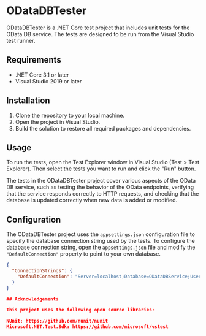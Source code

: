 # ODataDBTester

ODataDBTester is a .NET Core test project that includes unit tests for the OData DB service. The tests are designed to be run from the Visual Studio test runner.

## Requirements

- .NET Core 3.1 or later
- Visual Studio 2019 or later

## Installation

1. Clone the repository to your local machine.
2. Open the project in Visual Studio.
3. Build the solution to restore all required packages and dependencies.

## Usage

To run the tests, open the Test Explorer window in Visual Studio (Test > Test Explorer). Then select the tests you want to run and click the "Run" button. 

The tests in the ODataDBTester project cover various aspects of the OData DB service, such as testing the behavior of the OData endpoints, verifying that the service responds correctly to HTTP requests, and checking that the database is updated correctly when new data is added or modified.

## Configuration

The ODataDBTester project uses the `appsettings.json` configuration file to specify the database connection string used by the tests. To configure the database connection string, open the `appsettings.json` file and modify the `"DefaultConnection"` property to point to your own database.

```json
{
  "ConnectionStrings": {
    "DefaultConnection": "Server=localhost;Database=ODataDBService;User Id=sa;Password=1234;"
  }
}

## Acknowledgements

This project uses the following open source libraries:

NUnit: https://github.com/nunit/nunit
Microsoft.NET.Test.Sdk: https://github.com/microsoft/vstest

